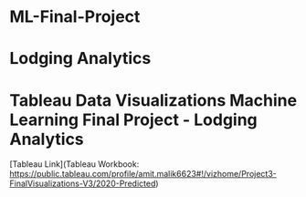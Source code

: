 # ML-Final-Project

# Lodging Analytics

# Tableau Data Visualizations Machine Learning Final Project - Lodging Analytics

[Tableau Link](Tableau Workbook: https://public.tableau.com/profile/amit.malik6623#!/vizhome/Project3-FinalVisualizations-V3/2020-Predicted)

